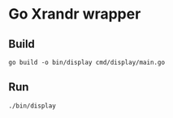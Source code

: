 # Go Xrandr wrapper

## Build

```shell script
go build -o bin/display cmd/display/main.go
```

## Run

```shell script
./bin/display
```

